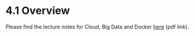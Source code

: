 # 4.1 Overview

Please find the lecture notes for Cloud, Big Data and Docker [here](https://github.com/comp0190/lectures/raw/main/notes/topics/4_cloud/lecture_notes.pdf) (pdf link).